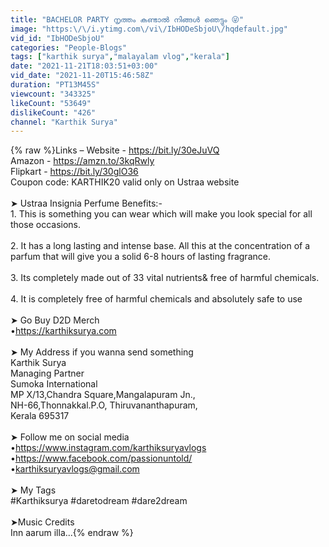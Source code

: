 ```yaml
---
title: "BACHELOR PARTY നൃത്തം കണ്ടാൽ നിങ്ങൾ ഞെട്ടും 😜"
image: "https:\/\/i.ytimg.com\/vi\/IbHODeSbjoU\/hqdefault.jpg"
vid_id: "IbHODeSbjoU"
categories: "People-Blogs"
tags: ["karthik surya","malayalam vlog","kerala"]
date: "2021-11-21T18:03:51+03:00"
vid_date: "2021-11-20T15:46:58Z"
duration: "PT13M45S"
viewcount: "343325"
likeCount: "53649"
dislikeCount: "426"
channel: "Karthik Surya"
---
```

{% raw %}Links – Website - <a rel="nofollow" target="blank" href="https://bit.ly/30eJuVQ">https://bit.ly/30eJuVQ</a><br />Amazon - <a rel="nofollow" target="blank" href="https://amzn.to/3kqRwly">https://amzn.to/3kqRwly</a><br />Flipkart - <a rel="nofollow" target="blank" href="https://bit.ly/30glO36">https://bit.ly/30glO36</a><br />Coupon code:  KARTHIK20  valid only on Ustraa website<br /> <br />➤ Ustraa Insignia Perfume Benefits:-<br />1. This is something you can wear which will make you look special for all those occasions.<br /> <br />2. It has a long lasting and intense base. All this at the concentration of a parfum that will give you a solid 6-8 hours of lasting fragrance.<br /> <br />3. Its completely made out of 33 vital nutrients&amp; free of harmful chemicals.<br /> <br />4. It is completely free of harmful chemicals and absolutely safe to use<br /><br />➤ Go Buy D2D Merch<br />•<a rel="nofollow" target="blank" href="https://karthiksurya.com">https://karthiksurya.com</a><br /><br />➤ My Address if you wanna send something<br />Karthik Surya<br />Managing Partner<br />Sumoka International<br />MP X/13,Chandra Square,Mangalapuram Jn.,<br />NH-66,Thonnakkal.P.O, Thiruvananthapuram, <br />Kerala 695317<br /><br />➤ Follow me on social media<br />•<a rel="nofollow" target="blank" href="https://www.instagram.com/karthiksuryavlogs">https://www.instagram.com/karthiksuryavlogs</a><br />•<a rel="nofollow" target="blank" href="https://www.facebook.com/passionuntold/">https://www.facebook.com/passionuntold/</a><br />•karthiksuryavlogs@gmail.com<br /><br />➤ My Tags<br />#Karthiksurya #daretodream #dare2dream<br /><br />➤Music Credits<br />Inn aarum illa...{% endraw %}
